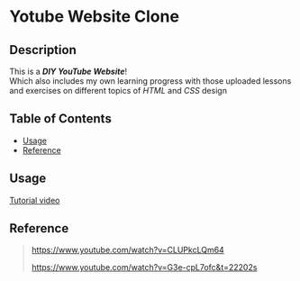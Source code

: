 # Yotube Website Clone 

## Description

This is a ***DIY YouTube Website***!<br>
Which also includes my own learning progress with those uploaded lessons and exercises on different topics of *HTML* and *CSS* design

## Table of Contents
- [Usage](#usage)
- [Reference](#reference)

## Usage

[Tutorial video](https://www.youtube.com/watch?v=nCJLHlsEk08)

## Reference
>https://www.youtube.com/watch?v=CLUPkcLQm64 
>
>https://www.youtube.com/watch?v=G3e-cpL7ofc&t=22202s
